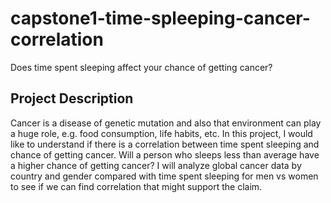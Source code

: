 # capstone1-time-spleeping-cancer-correlation
Does time spent sleeping affect your chance of getting cancer?

## Project Description
Cancer is a disease of genetic mutation and also that environment can play a huge role, e.g. food consumption, life habits, etc. In this project, I would like to understand if there is a correlation between time spent sleeping and chance of getting cancer. Will a person who sleeps less than average have a higher chance of getting cancer? I will analyze global cancer data by country and gender compared with time spent sleeping for men vs women to see if we can find correlation that might support the claim.  




